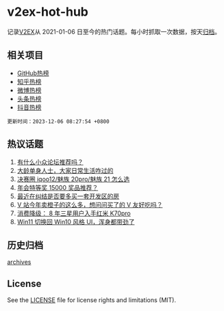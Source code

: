 # v2ex-hot-hub

 记录[V2EX](https://www.v2ex.com/)从 2021-01-06 日至今的热门话题。每小时抓取一次数据，按天[归档](archives)。
 
 ## 相关项目

- [GitHub热榜](https://github.com/it985/github-hot-hub)
- [知乎热榜](https://github.com/it985/zhihu-hot-hub)
- [微博热榜](https://github.com/it985/weibo-hot-hub)
- [头条热榜](https://github.com/it985/toutiao-hot-hub)
- [抖音热榜](https://github.com/it985/douyin-hot-hub)


 `更新时间：2023-12-06 08:27:54 +0800`

## 热议话题

1. [有什么小众论坛推荐吗？](https://www.v2ex.com/t/997648)
1. [大龄单身人士，大家日常生活咋过的](https://www.v2ex.com/t/997682)
1. [决赛圈 iqoo12/魅族 20pro/魅族 21 怎么选](https://www.v2ex.com/t/997747)
1. [年会特等奖 15000 奖品推荐？](https://www.v2ex.com/t/997755)
1. [最近在纠结是否要多买一套开发区的房](https://www.v2ex.com/t/997706)
1. [V 站今年卖橙子的这么多，想问问买了的 V 友好吃吗？](https://www.v2ex.com/t/997666)
1. [消费降级： 8 年三星用户入手红米 K70pro](https://www.v2ex.com/t/997722)
1. [Win11 切换回 Win10 风格 UI，浑身都带劲了](https://www.v2ex.com/t/997686)

## 历史归档

[archives](archives)

## License

See the [LICENSE](LICENSE) file for license rights and limitations (MIT).
